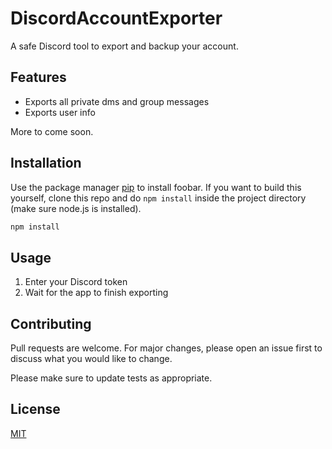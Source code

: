 # DiscordAccountExporter

A safe Discord tool to export and backup your account.

## Features
* Exports all private dms and group messages
* Exports user info

More to come soon.

## Installation

Use the package manager [pip](https://pip.pypa.io/en/stable/) to install foobar.
If you want to build this yourself, clone this repo and do `npm install` inside the project directory (make sure node.js is installed).

```bash
npm install
```

## Usage

1. Enter your Discord token
2. Wait for the app to finish exporting

## Contributing
Pull requests are welcome. For major changes, please open an issue first to discuss what you would like to change.

Please make sure to update tests as appropriate.

## License
[MIT](https://choosealicense.com/licenses/mit/)
